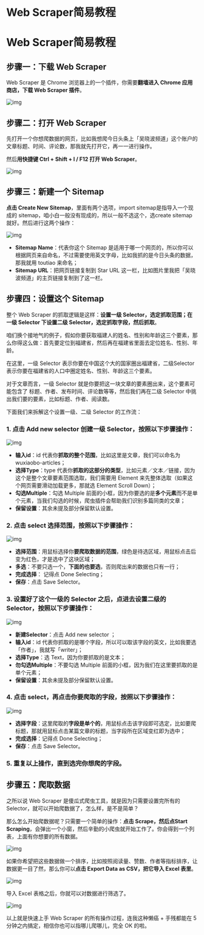 # Web Scraper简易教程


#  Web Scraper简易教程

## 步骤一：下载 Web Scraper

Web Scraper 是 Chrome 浏览器上的一个插件，你需要**翻墙进入 Chrome 应用商店，下载 Web Scraper 插件**。

![img](http://image.woshipm.com/wp-files/2017/08/HT7gcdqxb49jK2WdEfAo.jpg)

## 步骤二：打开 Web Scraper

先打开一个你想爬数据的网页，比如我想爬今日头条上「吴晓波频道」这个账户的文章标题、时间、评论数，那我就先打开它，再一一进行操作。

然后**用快捷键 Ctrl + Shift + I / F12 打开 Web Scraper**。

![img](http://image.woshipm.com/wp-files/2017/08/lVJvOPFzwYKpDriRGlHZ.jpg)

## 步骤三：新建一个 Sitemap

**点击 Create New Sitemap**，里面有两个选项，import sitemap是指导入一个现成的 sitemap，咱小白一般没有现成的，所以一般不选这个，选create sitemap 就好。然后进行这两个操作：

![img](http://image.woshipm.com/wp-files/2017/08/na17iFQIjrwu7DyRB1jf.jpg)

- **Sitemap Name**：代表你这个 Sitemap 是适用于哪一个网页的，所以你可以根据网页来自命名，不过需要使用英文字母，比如我抓的是今日头条的数据，那我就用 toutiao 来命名；
- **Sitemap URL**：把网页链接复制到 Star URL 这一栏，比如图片里我把「吴晓波频道」的主页链接复制到了这一栏。

## 步骤四：设置这个 Sitemap

整个 Web Scraper 的抓取逻辑是这样：**设置一级 Selector，选定抓取范围；在一级 Selector 下设置二级 Selector，选定抓取字段，然后抓取**。

咱们换个接地气的例子，假如你要获取福建人的姓名、性别和年龄这三个要素，那么你得这么做：首先要定位到福建省，然后再在福建省里面去定位姓名、性别、年龄。

在这里，一级 Selector 表示你要在中国这个大的国家圈出福建省，二级Selector 表示你要在福建省的人口中圈定姓名、性别、年龄这三个要素。

对于文章而言，一级 Selector 就是你要把这一块文章的要素圈出来，这个要素可能包含了 标题、作者、发布时间、评论数等等，然后我们再在二级 Selector 中挑出我们要的要素，比如标题、作者、阅读数。

下面我们来拆解这个设置一级、二级 Selector 的工作流：

### **1. 点击 Add new selector 创建一级 Selector，按照以下步骤操作：**

![img](http://image.woshipm.com/wp-files/2017/08/Ewwz9S0Lr1hYY53OnVaP.jpg)

- **输入id**：id 代表你**抓取的整个范围**，比如这里是文章，我们可以命名为 wuxiaobo-articles；
- **选择Type**：type 代表你**抓取的这部分的类型**，比如元素／文本／链接，因为这个是整个文章要素范围选取，我们需要用 Element 来先整体选取（如果这个网页需要滑动加载更多，那就选 Element Scroll Down）；
- **勾选Multiple**：勾选 Multiple 前面的小框，因为你要选的是**多个元素**而不是单个元素，当我们勾选的时候，爬虫插件会帮助我们识别多篇同类的文章；
- **保留设置**：其余未提及部分保留默认设置。

### **2. 点击 select 选择范围，按照以下步骤操作：**

![img](http://image.woshipm.com/wp-files/2017/08/GKmOTp5r4mt20cl4FEBq.jpg)

- **选择范围**：用鼠标选择你**要爬取数据的范围**，绿色是待选区域，用鼠标点击后变为红色，才是选中了这块区域；
- **多选**：不要只选一个，**下面的也要选**，否则爬出来的数据也只有一行；
- **完成选择**： 记得点 Done Selecting；
- **保存**：点击 Save Selector。

### **3. 设置好了这个一级的 Selector 之后，点进去设置二级的 Selector，按照以下步骤操作：**

![img](http://image.woshipm.com/wp-files/2017/08/iBKr1HuyJiKJQZhbuCIu.jpg)

- **新建Selector**：点击 Add new selector ；
- **输入id**：id 代表你抓取的是哪个字段，所以可以取该字段的英文，比如我要选「作者」，我就写「writer」；
- **选择Type**：选 Text，因为你要抓取的是文本；
- **勿勾选Multiple**：不要勾选 Multiple 前面的小框，因为我们在这里要抓取的是单个元素；
- **保留设置**：其余未提及部分保留默认设置。

### **4. 点击 select，再点击你要爬取的字段，按照以下步骤操作：**

![img](http://image.woshipm.com/wp-files/2017/08/EhCE5hOXirTVz4EDk5rm.jpg)

- **选择字段**：这里爬取的**字段是单个的**，用鼠标点击该字段即可选定，比如要爬标题，那就用鼠标点击某篇文章的标题，当字段所在区域变红即为选中；
- **完成选择**：记得点 Done Selecting；
- **保存**：点击 Save Selector。

### **5. 重复以上操作，直到选完你想爬的字段。**

## 步骤五：爬取数据

之所以说 Web Scraper 是傻瓜式爬虫工具，就是因为只需要设置完所有的 Selector，就可以开始爬数据了，怎么样，是不是简单？

那么怎么开始爬数据呢？只需要一个简单的操作：**点击 Scrape，然后点Start Scraping**，会弹出一个小窗，然后辛勤的小爬虫就开始工作了。你会得到一个列表，上面有你想要的所有数据。

![img](http://image.woshipm.com/wp-files/2017/08/0oDTvTQmFrFm4jLq3YMg.jpg)

如果你希望把这些数据做一个排序，比如按照阅读量、赞数、作者等指标排序，让数据更一目了然，那么你可以**点击 Export Data as CSV，把它导入 Excel 表里**。

![img](http://image.woshipm.com/wp-files/2017/08/V2NW4fjl1qznrbqItMxj.jpg)

导入 Excel 表格之后，你就可以对数据进行筛选了。

![img](http://image.woshipm.com/wp-files/2017/08/0MRSz1ADvaSlaA9N3XHL.jpg)

以上就是快速上手 Web Scraper 的所有操作过程，连我这种懒癌 + 手残都能在 5 分钟之内搞定，相信你也可以指哪儿爬哪儿，完全 OK 的啦。